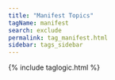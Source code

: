 ```yaml
---
title: "Manifest Topics"
tagName: manifest
search: exclude
permalink: tag_manifest.html
sidebar: tags_sidebar
---
```

{% include taglogic.html %}
